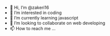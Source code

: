 - 👋 Hi, I’m @zakeri16
- 👀 I’m interested in coding 
- 🌱 I’m currently learning javascript
- 💞️ I’m looking to collaborate on web developing
- 📫 How to reach me ...

<!---
zakeri16/zakeri16 is a ✨ special ✨ repository because its `README.md` (this file) appears on your GitHub profile.
You can click the Preview link to take a look at your changes.
--->
